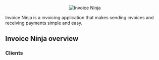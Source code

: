 <p align="center">
  <img alt="Invoice Ninja" src="https://raw.githubusercontent.com/hillelcoren/invoice-ninja/master/public/images/round_logo.png">
</p>

<p>Invoice Ninja is a invoicing application that makes sending invoices and receiving payments simple and easy.</p>

## Invoice Ninja overview

### Clients
<p></p>